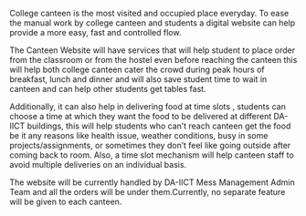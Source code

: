College canteen is the most visited and occupied place everyday. To ease the manual work by college canteen and students a digital website can help provide a more easy, fast and controlled flow.

The Canteen Website will have services that will help student to place order from the classroom or from the hostel even before reaching the canteen this will help both college canteen cater the crowd during peak hours of breakfast, lunch and dinner and will also save student time to wait in canteen and can help other students get tables fast. 

Additionally, it can also help in delivering food at time slots , students can choose a time at which they want the food to be delivered at different DA-IICT buildings, this will help students who can’t reach canteen get the food be it any reasons like health issue, weather conditions, busy in some projects/assignments, or sometimes they don’t feel like going outside after coming back to room. Also, a time slot mechanism will help canteen staff to avoid multiple deliveries on an individual basis.

The website will be currently handled by DA-IICT Mess Management Admin Team and all the orders will be under them.Currently, no separate feature will be given to each canteen.
